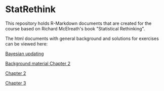 # StatRethink
This repository holds R-Markdown documents that are created for the course based on Richard McElreath's book "Statistical Rethinking".

The html documents with general background and solutions for exercises can be viewed here:

[Bayesian updating](https://htmlpreview.github.io/?https://raw.githubusercontent.com/gbiele/StatRethink/master/ExplainBayes.html?token=GHSAT0AAAAAABQGBEQA3DXJNLRBN4SSIWY4YQUSWBQ)

[Background material Chapter 2](https://htmlpreview.github.io/?https://raw.githubusercontent.com/gbiele/StatRethink/master/Chapter2BG.html?token=GHSAT0AAAAAABQGBEQA3DXJNLRBN4SSIWY4YQUSWBQ)

[Chapter 2](https://htmlpreview.github.io/?https://raw.githubusercontent.com/gbiele/StatRethink/master/Chapter2.html?token=GHSAT0AAAAAABQGBEQA3DXJNLRBN4SSIWY4YQUSWBQ)

[Chapter 3](https://htmlpreview.github.io/?https://raw.githubusercontent.com/gbiele/StatRethink/master/Chapter3.html?token=GHSAT0AAAAAABQGBEQA3DXJNLRBN4SSIWY4YQUSWBQ)

